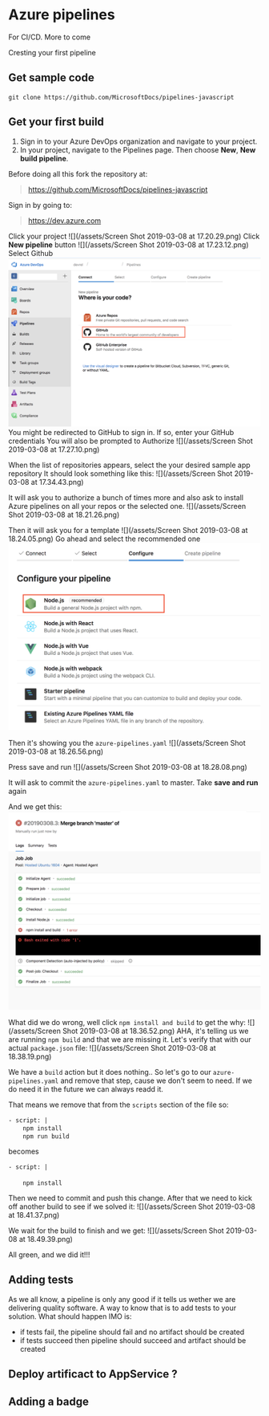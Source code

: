 # Azure pipelines

For CI/CD. More to come

Cresting your first pipeline

## Get sample code

```
git clone https://github.com/MicrosoftDocs/pipelines-javascript
```


## Get your first build
1. Sign in to your Azure DevOps organization and navigate to your project.
2. In your project, navigate to the Pipelines page. Then choose **New**, **New build pipeline**. 


Before doing all this fork the repository at:

> https://github.com/MicrosoftDocs/pipelines-javascript


Sign in by going to: 

> https://dev.azure.com

Click your project
![](/assets/Screen Shot 2019-03-08 at 17.20.29.png)
Click **New pipeline** button
![](/assets/Screen Shot 2019-03-08 at 17.23.12.png)
Select Github
![](/assets/pipeline-github.png)
You might be redirected to GitHub to sign in. If so, enter your GitHub credentials
You will also be prompted to Authorize
![](/assets/Screen Shot 2019-03-08 at 17.27.10.png)

When the list of repositories appears, select the your desired sample app repository
It should look something like this:
![](/assets/Screen Shot 2019-03-08 at 17.34.43.png)

It will ask you to authorize a bunch of times more and also ask to install Azure pipelines on all your repos or the selected one. 
![](/assets/Screen Shot 2019-03-08 at 18.21.26.png)

Then it will ask you for a template
![](/assets/Screen Shot 2019-03-08 at 18.24.05.png)
Go ahead and select the recommended one
![](/assets/pipeline-template.png)

Then it's showing you the `azure-pipelines.yaml`
![](/assets/Screen Shot 2019-03-08 at 18.26.56.png)

Press save and run
![](/assets/Screen Shot 2019-03-08 at 18.28.08.png)

It will ask to commit the `azure-pipelines.yaml` to master. Take **save and run** again

And we get this:
![](/assets/pipeline-build-failure.png)

What did we do wrong, well click `npm install and build` to get the why:
![](/assets/Screen Shot 2019-03-08 at 18.36.52.png)
AHA, it's telling us we are running `npm build` and that we are missing it. Let's verify that with our actual `package.json` file:
![](/assets/Screen Shot 2019-03-08 at 18.38.19.png)

We have a `build` action but it does nothing.. So let's go to our `azure-pipelines.yaml` and remove that step, cause we don't seem to need. If we do need it in the future we can always readd it.

That means we remove that from the `scripts` section of the file so:

```
- script: |
    npm install
    npm run build
```

becomes

```
- script: |
   
    npm install
```
Then we need to commit and push this change. After that we need to kick off another build to see if we solved it:
![](/assets/Screen Shot 2019-03-08 at 18.41.37.png)

We wait for the build to finish and we get:
![](/assets/Screen Shot 2019-03-08 at 18.49.39.png)

All green, and we did it!!!

## Adding tests
As we all know, a pipeline is only any good if it tells us wether we are delivering quality software. A way to know that is to add tests to your solution. What should happen IMO is:

- if tests fail, the pipeline should fail and no artifact should be created
- if tests succeed then pipeline should succeed and artifact should be created

## Deploy artificact to AppService ?

## Adding a badge



